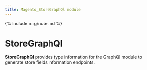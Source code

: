 ```yaml
---
title: Magento_StoreGraphQl module
---
```


{% include mrg/note.md %}

# StoreGraphQl

**StoreGraphQl** provides type information for the GraphQl module
to generate store fields information endpoints.
